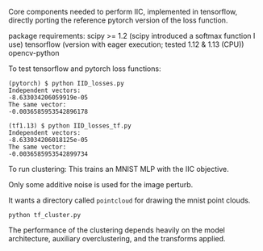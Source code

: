 Core components needed to perform IIC, implemented in tensorflow, directly porting the reference pytorch version of the loss function.

package requirements:
scipy >= 1.2 (scipy introduced a softmax function I use)
tensorflow (version with eager execution; tested 1.12 & 1.13 (CPU))
opencv-python

To test tensorflow and pytorch loss functions:

```
(pytorch) $ python IID_losses.py 
Independent vectors:
-8.633034206059919e-05
The same vector:
-0.0036585953542896178

(tf1.13) $ python IID_losses_tf.py 
Independent vectors:
-8.633034206018125e-05
The same vector:
-0.0036585953542899734
```


To run clustering:
This trains an MNIST MLP with the IIC objective.

Only some additive noise is used for the image perturb.

It wants a directory called `pointcloud` for drawing the mnist point clouds.

```
python tf_cluster.py
```

The performance of the clustering depends heavily on the model architecture, auxiliary overclustering, and the transforms applied.
